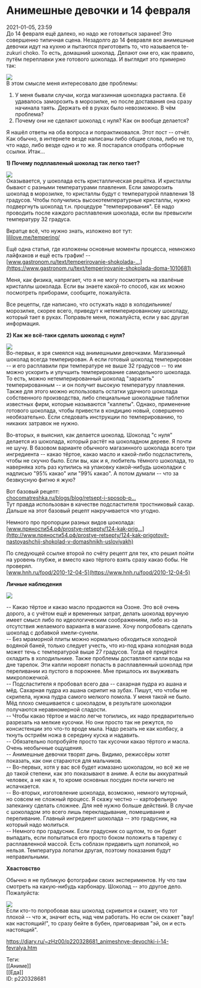 Анимешные девочки и 14 февраля
===============================

   
 2021-01-05, 23:59   
  До 14 февраля ещё далеко, но надо же готовиться заранее! Это совершенно типичная сцена. Незадолго до 14 февравля все анимешные девочки идут на кухню и пытаются приготовить то, что называется te-zukuri choko. То есть, домашний шоколад. Делают они его, как правило, путём переплавки уже готового шоколада. И выглядит это примерно так:   
   
   [![](https://i.imgur.com/IigfxyVl.png)](https://i.imgur.com/IigfxyV.png)     
 В этом смысле меня интересовало две проблемы:   
 1) У меня бывали случаи, когда магазинная шоколадка растаяла. Её удавалось заморозить в морозилке, но после доставания она сразу начинала таять. Держать её в руках было невозможно. В чём проблема?   
 2) Почему они не сделают шоколад с нуля? Как он вообще делается?   
   
 Я нашёл ответы на оба вопроса и попрактиковался. Этот пост -- отчёт. Как обычно, в интернете везде написаны либо общие слова, либо не то, что надо, либо везде одно и то же. Я постарался отобрать отборные ссылки. Итак...   
   
  **1) Почему подплавленый шоколад так легко тает?**    
   
   [![](https://i.imgur.com/IcXCHfVl.png)](https://i.imgur.com/IcXCHfV.png)     
 Оказывается, у шоколада есть кристаллическая решётка. И кристаллы бывают с разными температурами плавления. Если заморозить шоколад в морозилке, то кристаллы будут с температурой плавления 18 градусов. Чтобы получились высокотемпературные кристаллы, нужно подвергнуть шоколад т.н. процедуре "темперирования". Её надо проводить после каждого расплавления шоколада, если вы превысили температуру 32 градуса.   
   
 Вкратце всё, что нужно знать, изложено вот тут:   
  [lililove.me/tempering/](https://lililove.me/tempering/)    
   
 Ещё одна статья, где изложены основные моменты процесса, немножко лайфхаков и ещё есть график! --   
  [www.gastronom.ru/text/temperirovanie-shokolada-...](https://www.gastronom.ru/text/temperirovanie-shokolada-doma-1010681)    
   
 Меня, как физика, напрягает, что я не могу посмотреть на хвалёные кристаллы шоколада. Если вы знаете какой-то способ, как их можно посмотреть приборами, сообщите, пожалуйста.   
   
 Все рецепты, где написано, что остужать надо в холодильнике/морозилке, скорее всего, приведут к нетемперированному шоколаду, который тает в руках. Поправьте меня, пожалуйста, если у вас другая информация.   
   
  **2) Как же всё-таки сделать шоколад с нуля?**    
   
   [![](https://i.imgur.com/whyl745l.png)](https://i.imgur.com/whyl745.png)     
 Во-первых, я зря смеялся над анимешными девочками. Магазинный шоколад всегда темперирован. А если готовый шоколад темперирован -- и его расплавили при температуре не выше 32 градусов -- то им можно ускорить и улучшить темперирование самодельного шоколада. То есть, можно нетемперированный шоколад "заразить" темперированным -- и он получит высокую температуру плавления. Также для этого можно использовать остатки удачного шоколада собственного производства, либо специальные шоколадные таблетки известных фирм, которые называются "каллеты". Однако, применение готового шоколада, чтобы привести в кондицию новый, совершенно необязательно. Если следовать инструкции по темперированию, то никаких затравок не нужно.   
   
 Во-вторых, я выяснил, как делается шоколад. Шоколад "с нуля" делается из шоколада, который растёт на шоколадном дереве. Я почти не шучу. В базовом варианте обычного магазинного шоколада всего три ингредиента -- какао тёртое, какао масло и какой-либо подсластитель, чтобы не скучно было. Если вы, как и я, любитель тёмного шоколада, то наверняка хоть раз купились на упаковку какой-нибудь шоколадки с надписью "95% какао" или "99% какао". А потом думали -- что за безвкусную фигню я жую?   
   
 Вот базовый рецепт:   
  [chocomatreshka.ru/blogs/blog/retsept-i-sposob-p...](https://chocomatreshka.ru/blogs/blog/retsept-i-sposob-prigotovleniya-gorkogonezhnogo-shokolada)    
 Тут правда использован в качестве подсластителя тростниковый сахар.   
 Дальше на этот базовый рецепт накручивается что угодно.   
   
 Немного про пропорции разных видов шоколада:   
  [www.пряности54.рф/prostye-retsepty/124-kak-prig...](http://www.пряности54.рф/prostye-retsepty/124-kak-prigotovit-nastoyashchij-shokolad-v-domashnikh-usloviyakh)    
   
 По следующей ссылке второй по счёту рецепт для тех, кто решил пойти на уровень глубже, и вместо како тёртого взять сразу какао бобы. Не проверял.   
  [www.hnh.ru/food/2010-12-04-5](https://www.hnh.ru/food/2010-12-04-5)    
   
   
  **Личные наблюдения**    
   
   [![](https://i.imgur.com/AD0ezP0l.png)](https://i.imgur.com/AD0ezP0.png)     
   
 -- Какао тёртое и какао масло продаются на Озоне. Это всё очень дорого, а с учётом ещё и временных затрат, делать шоколад вручную имеет смысл либо по идеологическим соображениям, либо из-за отсутствия желаемого варианта в магазине. Хочу попробовать сделать шоколад с добавкой хмели-сунели.   
 -- Без мраморной плиты можно нормально обходиться холодной водяной баней, только следует учесть, что из-под крана холодная вода может течь с температурой выше 27 градусов. Тогда её придётся охладить в холодильнике. Также проблемы доставляют капли воды на дне тарелок. Эти капли норовят попасть в расплавленный шоколад при переливании из пустого в порожнее. Мне пришлось их выуживать микроложечкой.   
 -- Подсластителя я пробовал всего два -- сахарная пудра из ашана и мёд. Сахарная пудра из ашана скрипит на зубах. Пишут, что чтобы не скрипела, нужна пудра самого мелкого помола. У меня такой не было. Мёд плохо смешивается с шоколадом, в результате шоколадки получаются неравномерной сладости.   
 -- Чтобы какао тёртое и масло легче топились, их надо предварительно разрезать на мелкие кусочки. Но они просто так не режутся, по консистенции это что-то вроде мыла. Надо резать не как колбасу, а ткнуть остриём ножа в середину куска и надавить.   
 -- Обязательно попробуйте просто так кусочки какао тёртого и масла. Очень необычные ощущения.   
 -- Анимешные девочки творят дичь. Видимо, режиссёры хотят показать, как они стараются для мальчиков.   
 -- Во-первых, хотя у вас всё будет измазано шоколадом, но всё же не до такой степени, как это показывают в аниме. А если вы аккуратный человек, а не как я, то кроме основных посудин почти ничего не испачкается.   
 -- Во-вторых, изготовление шоколада, возможно, немного муторный, но совсем не сложный процесс. Я скажу честно -- картофельную запеканку сделать сложнее. Для неё нужно больше действий. В случае с шоколадом это всего лишь перекладывание, помешивание и переливание. Главный ингредиент шоколада -- это градусник, на который надо молиться.   
 -- Немного про градусник. Если градусник со щупом, то он будет выпадать, если попытаться его просто боком положить в тарелку с расплавленной массой. Есть соблазн придавить щуп лопаткой, но нельзя. Температура лопатки другая, поэтому показания будут неправильными.   
   
  **Хвастовство**    
   
 Обычно я не публикую фотографии своих экспериментов. Ну что там смотреть на какую-нибудь карбонару. Шоколад -- это другое дело. Пожалуйста:   
   
   [![](https://i.imgur.com/U2r69jwl.jpg)](https://i.imgur.com/U2r69jw.jpg)     
 Если кто-то попробовав ваш шоколад скривится и скажет, что тот плохой -- что ж, значит есть, над чем работать. Но если он скажет "вау! как настоящий!", то сразу бейте в бубен, приговаривая "эй, он и есть настоящий".   
    
 <https://diary.ru/~zHz00/p220328681_animeshnye-devochki-i-14-fevralya.htm>   
   
 Теги:   
 [[Аниме]]   
 [[Еда]]   
 ID: p220328681